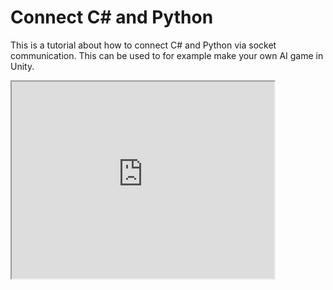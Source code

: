 # Connect C# and Python
This is a tutorial about how to connect C# and Python via socket communication. This can be used to for example make your own AI game in Unity.
<iframe width="420" height="315"
src="https://www.youtube.com/embed/tgbNymZ7vqY">
</iframe>
